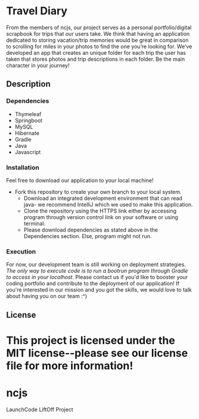 # Travel Diary
From the members of ncjs, our project serves as a personal portfolio/digital scrapbook for trips that our users take.  We think that having an application dedicated to storing vacation/trip memories would be great in comparison to scrolling for miles in your photos to find the one you’re looking for. We’ve developed an app that creates an unique folder for each trip the user has taken that stores photos and trip descriptions in each folder. Be the main character in your journey!  

## Description

### Dependencies
* Thymeleaf
* Springboot
* MySQL
* Hibernate
* Gradle
* Java
* Javascript

### Installation
Feel free to download our application to your local machine!
* Fork this repository to create your own branch to your local system.
  - Download an integrated development environment that can read java- we recommend IntelliJ which we used to make this application.
  - Clone the repository using the HTTPS link either by accessing program through version control link on your software or using terminal.
  - Please download dependencies as stated above in the Dependencies section. Else, program might not run. 

### Execution
For now, our development team is still working on deployment strategies. _The only way to execute code is to run a bootrun program through Gradle to access in your localhost._ Please contact us if you'd like to booster your coding portfolio and contribute to the deployment of our application! If you're interested in our mission and you got the skills, we would love to talk about having you on our team :^)

## License
This project is licensed under the MIT license--please see our license file for more information!
=======
# ncjs
LaunchCode LiftOff Project
